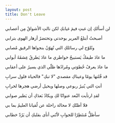 ```yaml
---
layout: post
title: Don't Leave
---
```


لن أسألكِ إن غبتِ فيمَ غيابكِ    لكن نالتِ الأشواقُ مِن أعصابي

أصبحتُ أبتلعُ  المرير بوحدتي    وتحتضرُ أزهار الهوى بترابي

وتُلوّح لي رسائلكِ التي    تُهوّنُ بنجواها الرقيق مُصابي

ما عادَ طيفكُ يَستبيحُ خواطري    ما عادَ يَطرقُ عِشقَهُ أبوابي

ما عادَ يعرفُ خُطوَتي ومُرادُها    ظلّي الذي يسيرُ على أعقابي

قد قُلتها يومًا وعيناكِ مقصدي    "لا تبكِ" فالحياة فلول سرابِ

أنتِ التي يُنيرُ ربوعي وصلها    ويحيل أرضي هجرها لخرابِ

لقدِ ارتأيت البُعد عنوانًا لكِ    ويكادُ بَعدَكِ أن يَطير صوابي

فلا أظنّكِ لا محالة راحلة    عن لُقيانا العليمُ بما بي

سأظلُّ مُنتَظِرًا للجوابِ لأنّني    أنأى بقلبكِ أن يَرُدّ خطابي
